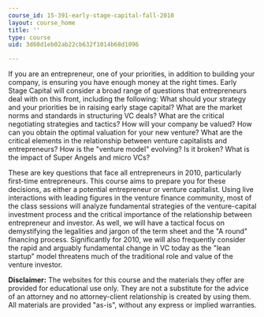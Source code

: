 ```yaml
---
course_id: 15-391-early-stage-capital-fall-2010
layout: course_home
title: ''
type: course
uid: 3d60d1eb02ab22cb632f1014b68d1096

---
```

If you are an entrepreneur, one of your priorities, in addition to building your company, is ensuring you have enough money at the right times. Early Stage Capital will consider a broad range of questions that entrepreneurs deal with on this front, including the following: What should your strategy and your priorities be in raising early stage capital? What are the market norms and standards in structuring VC deals? What are the critical negotiating strategies and tactics? How will your company be valued? How can you obtain the optimal valuation for your new venture? What are the critical elements in the relationship between venture capitalists and entrepreneurs? How is the "venture model" evolving? Is it broken? What is the impact of Super Angels and micro VCs?

These are key questions that face all entrepreneurs in 2010, particularly first-time entrepreneurs. This course aims to prepare you for these decisions, as either a potential entrepreneur or venture capitalist. Using live interactions with leading figures in the venture finance community, most of the class sessions will analyze fundamental strategies of the venture-capital investment process and the critical importance of the relationship between entrepreneur and investor. As well, we will have a tactical focus on demystifying the legalities and jargon of the term sheet and the "A round" financing process. Significantly for 2010, we will also frequently consider the rapid and arguably fundamental change in VC today as the "lean startup" model threatens much of the traditional role and value of the venture investor.

**Disclaimer:** The websites for this course and the materials they offer are provided for educational use only. They are not a substitute for the advice of an attorney and no attorney-client relationship is created by using them. All materials are provided "as-is", without any express or implied warranties.
